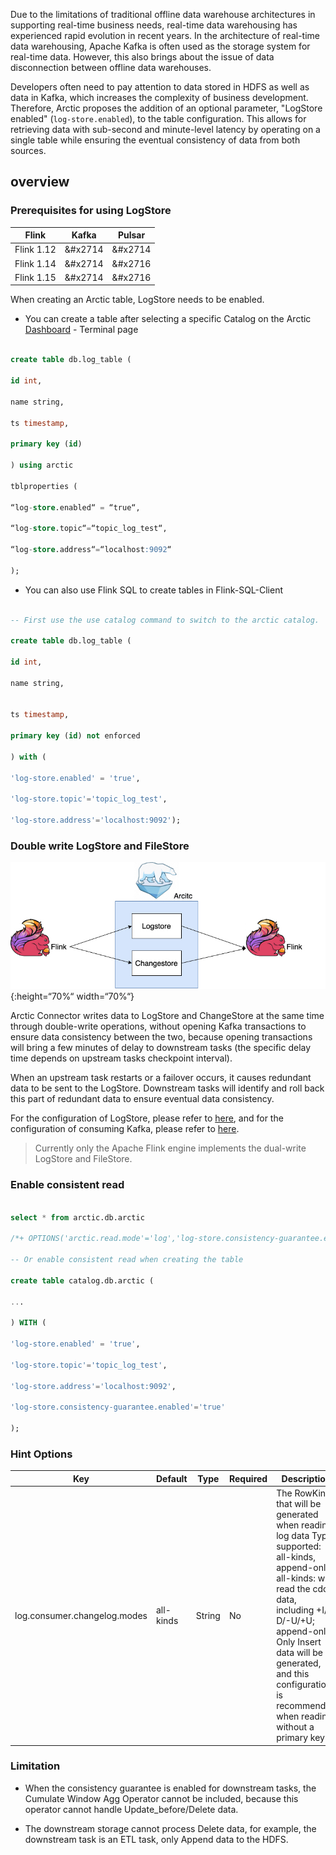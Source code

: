 Due to the limitations of traditional offline data warehouse architectures in supporting real-time business needs, real-time data warehousing has experienced rapid evolution in recent years. In the architecture of real-time data warehousing, Apache Kafka is often used as the storage system for real-time data. However, this also brings about the issue of data disconnection between offline data warehouses.

Developers often need to pay attention to data stored in HDFS as well as data in Kafka, which increases the complexity of business development. Therefore, Arctic proposes the addition of an optional parameter, "LogStore enabled" (`log-store.enabled`), to the table configuration. This allows for retrieving data with sub-second and minute-level latency by operating on a single table while ensuring the eventual consistency of data from both sources.

## overview

### Prerequisites for using LogStore

|	Flink    |	Kafka    |  Pulsar	|	
|-----	|-----	|-----	|			
|	Flink 1.12	|	&#x2714	|	&#x2714	|
|	Flink 1.14	|	&#x2714	|	&#x2716	|
|	Flink 1.15	|	&#x2714	|	&#x2716	|



When creating an Arctic table, LogStore needs to be enabled.

- You can create a table after selecting a specific Catalog on the Arctic [Dashboard](http://localhost:1630) - Terminal page

```sql

create table db.log_table (

id int,

name string,

ts timestamp,

primary key (id)

) using arctic

tblproperties (

“log-store.enabled“ = “true“,

“log-store.topic“=“topic_log_test“,

“log-store.address“=“localhost:9092“

);

```

- You can also use Flink SQL to create tables in Flink-SQL-Client

```sql

-- First use the use catalog command to switch to the arctic catalog.

create table db.log_table (

id int,

name string,
 

ts timestamp,

primary key (id) not enforced

) with (

'log-store.enabled' = 'true',

'log-store.topic'='topic_log_test',

'log-store.address'='localhost:9092');

```

### Double write LogStore and FileStore

![Introduce](../../images/flink/double-write.png){:height=“70%“ width=“70%“}

Arctic Connector writes data to LogStore and ChangeStore at the same time through double-write operations, without opening Kafka transactions to ensure data consistency between the two, because opening transactions will bring a few minutes of delay to downstream tasks (the specific delay time depends on upstream tasks checkpoint interval).

When an upstream task restarts or a failover occurs, it causes redundant data to be sent to the LogStore. Downstream tasks will identify and roll back this part of redundant data to ensure eventual data consistency.

For the configuration of LogStore, please refer to [here](../../configurations.md#logstore-configurations), and for the configuration of consuming Kafka, please refer to [here](flink-dml.md#logstore).

> Currently only the Apache Flink engine implements the dual-write LogStore and FileStore.

### Enable consistent read

```sql

select * from arctic.db.arctic

/*+ OPTIONS('arctic.read.mode'='log','log-store.consistency-guarantee.enabled'='true') */;

-- Or enable consistent read when creating the table

create table catalog.db.arctic (

...

) WITH (

'log-store.enabled' = 'true',

'log-store.topic'='topic_log_test',

'log-store.address'='localhost:9092',

'log-store.consistency-guarantee.enabled'='true'

);

```

### Hint Options

|Key|Default|Type|Required| Description                                                                                                                                                                                                                                                                                |
|--- |--- |--- |--- |--------------------------------------------------------------------------------------------------------------------------------------------------------------------------------------------------------------------------------------------------------------------------------------------|
|log.consumer.changelog.modes| all-kinds | String |No| The RowKind that will be generated when reading log data Type, supported: all-kinds, append-only. <br>all-kinds: will read the cdc data, including +I/-D/-U/+U; <br>append-only: Only Insert data will be generated, and this configuration is recommended when reading without a primary key. |

### Limitation

- When the consistency guarantee is enabled for downstream tasks, the Cumulate Window Agg Operator cannot be included, because this operator cannot handle Update_before/Delete data.

- The downstream storage cannot process Delete data, for example, the downstream task is an ETL task, only Append data to the HDFS.
